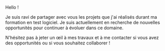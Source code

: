 Hello !

Je suis ravi de partager avec vous les projets que j'ai réalisés durant ma formation en test logiciel. Je suis actuellement en recherche de nouvelles opportunités pour continuer à évoluer dans ce domaine.

N'hésitez pas à jeter un œil à mes travaux et à me contacter si vous avez des opportunités ou si vous souhaitez collaborer !
